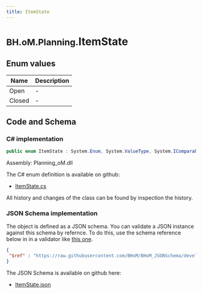 ```yaml
---
title: ItemState
---
```


# <small>BH.oM.Planning.</small>**ItemState**



## Enum values

| Name            | Description                                                    |
|-----------------|----------------------------------------------------------------|
| Open |  -  |
| Closed |  -  |


## Code and Schema

### C# implementation

``` C# title="C#"
public enum ItemState : System.Enum, System.ValueType, System.IComparable, System.ISpanFormattable, System.IFormattable, System.IConvertible
```

Assembly: Planning_oM.dll

The C# enum definition is available on github:

- [ItemState.cs](https://github.com/BHoM/BHoM/blob/develop/Planning_oM/Enums\ItemState.cs)

All history and changes of the class can be found by inspection the history.
### JSON Schema implementation

The object is defined as a JSON schema. You can validate a JSON instance against this schema by refernce. To do this, use the schema reference below in in a validator like [this one](https://www.jsonschemavalidator.net/).

``` json title="JSON Schema"
{
 "$ref" : "https://raw.githubusercontent.com/BHoM/BHoM_JSONSchema/develop/Planning_oM/ItemState.json"
}
```

The JSON Schema is available on github here:

- [ItemState.json](https://github.com/BHoM/BHoM_JSONSchema/blob/develop/Planning_oM/ItemState.json)
